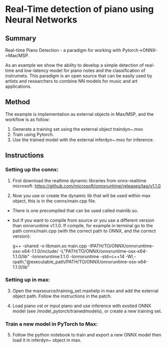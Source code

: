 
# Real-Time detection of piano using Neural Networks

## Summary
Real-time Piano Detection - a paradigm for working with Pytorch->ONNX->Max/MSP.

As an example we show the ability to develop a simple detection of real-time and low-latency model for piano notes and the classification of instrumets.
This paradigm is an open source that can be easily used by artists and researchers to combine NN models
for music and art applications.

## Method
The example is implementation as external objects in Max/MSP, and the workflow is as follow:

1. Generate a training set using the external object traindyn~.mxo
2. Train using Pytorch.
3. Use the trained model with the external inferdyn~.mxo for inference.

## Instructions

### Setting up the connx: 
1. First download the realtime dynamic libraries from onnx-realtime microsoft:     https://github.com/microsoft/onnxruntime/releases/tag/v1.1.0 

2. Now you use  or create the dynamic lib that will be used within max object, this is in the connx/main.cpp file.
- There is one precompiled that can be used called mainlib.so.
- but if you want to compile from source or you use a different version  than onnxruntime v1.1.0.
    If compile, for example in terminal go to the path connx/main.cpp  (with the correct path to ONNX, and the correct   
    version):

    g++ -shared -o libmain.so main.cpp -IPATH/TO/ONNX/onnxruntime-osx-x64-1.1.0/include/ -L"PATH/TO/ONNX/onnxruntime-osx-x64-     1.1.0/lib" -lonnxruntime.1.1.0 -lonnxruntime -std=c++14 -Wl,-rpath,"@executable_path/PATH/TO/ONNX/onnxruntime-osx-x64-    
    1.1.0/lib"


### Setting up in max: 
3. Open the maxsource/training_set.maxhelp in max and add the external object path. Follow the instructions in the patch.

4. Load piano vst or input piano and use inference with exsited ONNX model (see /model_pytorch/trainedmodels), or create a new training set.

### Train a new model in PyTorch to Max:
5. Follow the python notebook to train and export a new ONNX model then load it in inferdyn~ object in max.


